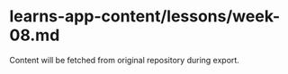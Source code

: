 # learns-app-content/lessons/week-08.md

Content will be fetched from original repository during export.